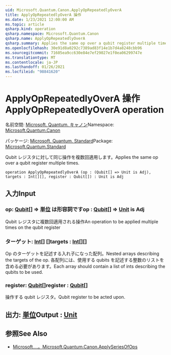 ```yaml
---
uid: Microsoft.Quantum.Canon.ApplyOpRepeatedlyOverA
title: ApplyOpRepeatedlyOverA 操作
ms.date: 1/23/2021 12:00:00 AM
ms.topic: article
qsharp.kind: operation
qsharp.namespace: Microsoft.Quantum.Canon
qsharp.name: ApplyOpRepeatedlyOverA
qsharp.summary: Applies the same op over a qubit register multiple times.
ms.openlocfilehash: 30e91d8a0292c7389ad83f14e1b7d4a8248cbb96
ms.sourcegitcommit: 71605ea9cc630e84e7ef29027e1f0ea06299747e
ms.translationtype: MT
ms.contentlocale: ja-JP
ms.lasthandoff: 01/26/2021
ms.locfileid: "98841620"
---
```

# <a name="applyoprepeatedlyovera-operation"></a><span data-ttu-id="8ae14-102">ApplyOpRepeatedlyOverA 操作</span><span class="sxs-lookup"><span data-stu-id="8ae14-102">ApplyOpRepeatedlyOverA operation</span></span>

<span data-ttu-id="8ae14-103">名前空間: [Microsoft. Quantum. キャノン](xref:Microsoft.Quantum.Canon)</span><span class="sxs-lookup"><span data-stu-id="8ae14-103">Namespace: [Microsoft.Quantum.Canon](xref:Microsoft.Quantum.Canon)</span></span>

<span data-ttu-id="8ae14-104">パッケージ: [Microsoft. Quantum. Standard](https://nuget.org/packages/Microsoft.Quantum.Standard)</span><span class="sxs-lookup"><span data-stu-id="8ae14-104">Package: [Microsoft.Quantum.Standard](https://nuget.org/packages/Microsoft.Quantum.Standard)</span></span>


<span data-ttu-id="8ae14-105">Qubit レジスタに対して同じ操作を複数回適用します。</span><span class="sxs-lookup"><span data-stu-id="8ae14-105">Applies the same op over a qubit register multiple times.</span></span>

```qsharp
operation ApplyOpRepeatedlyOverA (op : (Qubit[] => Unit is Adj), targets : Int[][], register : Qubit[]) : Unit is Adj
```


## <a name="input"></a><span data-ttu-id="8ae14-106">入力</span><span class="sxs-lookup"><span data-stu-id="8ae14-106">Input</span></span>

### <a name="op--qubit--unit--is-adj"></a><span data-ttu-id="8ae14-107">op: [Qubit](xref:microsoft.quantum.lang-ref.qubit)[] => [単位](xref:microsoft.quantum.lang-ref.unit)  は形容詞です</span><span class="sxs-lookup"><span data-stu-id="8ae14-107">op : [Qubit](xref:microsoft.quantum.lang-ref.qubit)[] => [Unit](xref:microsoft.quantum.lang-ref.unit)  is Adj</span></span>

<span data-ttu-id="8ae14-108">Qubit レジスタに複数回適用される操作</span><span class="sxs-lookup"><span data-stu-id="8ae14-108">An operation to be applied multiple times on the qubit register</span></span>


### <a name="targets--int"></a><span data-ttu-id="8ae14-109">ターゲット: [Int](xref:microsoft.quantum.lang-ref.int)[] []</span><span class="sxs-lookup"><span data-stu-id="8ae14-109">targets : [Int](xref:microsoft.quantum.lang-ref.int)[][]</span></span>

<span data-ttu-id="8ae14-110">Op のターゲットを記述する入れ子になった配列。</span><span class="sxs-lookup"><span data-stu-id="8ae14-110">Nested arrays describing the targets of the op.</span></span> <span data-ttu-id="8ae14-111">各配列には、使用する qubits を記述する整数のリストを含める必要があります。</span><span class="sxs-lookup"><span data-stu-id="8ae14-111">Each array should contain a list of ints describing the qubits to be used.</span></span>


### <a name="register--qubit"></a><span data-ttu-id="8ae14-112">register: [Qubit](xref:microsoft.quantum.lang-ref.qubit)[]</span><span class="sxs-lookup"><span data-stu-id="8ae14-112">register : [Qubit](xref:microsoft.quantum.lang-ref.qubit)[]</span></span>

<span data-ttu-id="8ae14-113">操作する qubit レジスタ。</span><span class="sxs-lookup"><span data-stu-id="8ae14-113">Qubit register to be acted upon.</span></span>



## <a name="output--unit"></a><span data-ttu-id="8ae14-114">出力: [単位](xref:microsoft.quantum.lang-ref.unit)</span><span class="sxs-lookup"><span data-stu-id="8ae14-114">Output : [Unit](xref:microsoft.quantum.lang-ref.unit)</span></span>



## <a name="see-also"></a><span data-ttu-id="8ae14-115">参照</span><span class="sxs-lookup"><span data-stu-id="8ae14-115">See Also</span></span>

- [<span data-ttu-id="8ae14-116">Microsoft....。</span><span class="sxs-lookup"><span data-stu-id="8ae14-116">Microsoft.Quantum.Canon.ApplySeriesOfOps</span></span>](xref:Microsoft.Quantum.Canon.ApplySeriesOfOps)